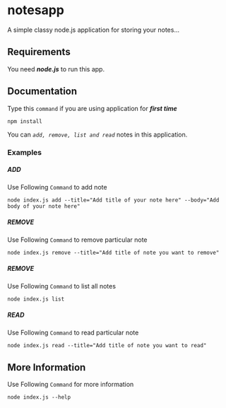 # notesapp
A simple classy node.js application for storing your notes...
## Requirements
You need __*node.js*__ to run this app.
## Documentation
Type this `command` if you are using application for __*first time*__
```
npm install
```
You can _`add, remove, list and read`_ notes in this application.
### Examples
##### ADD
Use Following `Command` to add note
``` 
node index.js add --title="Add title of your note here" --body="Add body of your note here"
```
##### REMOVE
Use Following `Command` to remove particular note
``` 
node index.js remove --title="Add title of note you want to remove"
```
##### REMOVE
Use Following `Command` to list all notes
``` 
node index.js list
```
##### READ
Use Following `Command` to read particular note
``` 
node index.js read --title="Add title of note you want to read"
```
## More Information
Use Following `Command` for more information
```
node index.js --help
```
